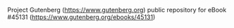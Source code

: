 Project Gutenberg (https://www.gutenberg.org) public repository for eBook #45131 (https://www.gutenberg.org/ebooks/45131)
